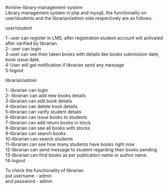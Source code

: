 #online-library-management-system<br>
Library management system in php and mysqli, the functionality on user/students and the librarian/admin side respectively are as follows:<br>

user/student<br>

1- user can register in LMS, after registration student account will activated after varified by librarian.<br>
2- user can login<br>
3-user can see their taken books with details like books submission date, book issue date.<br>
4-User will get notification if librarian send any message<br>
5-logout<br>

librarian/admin<br>

1- librarian can login<br>
2- librarian can add new books details<br>
3-librarian can edit book details<br>
4-librarian can delete book details<br>
5-librarian can varify student details<br>
6-librarian can issue books to students <br>
7-librarian can add return books in stock<br>
8-librarian can see all books with stocks<br>
9-librarian can search books<br>
10-librarian can search students<br>
11-librarian can see how many students have books right now<br>
12-librarian can send message to student regarding their books pending<br>
13-librarian can find books as per publication name or author name.<br>
14-logout<br>


To check the functionality of librarian <br>
put username - admin<br>
and password - admin<br>
